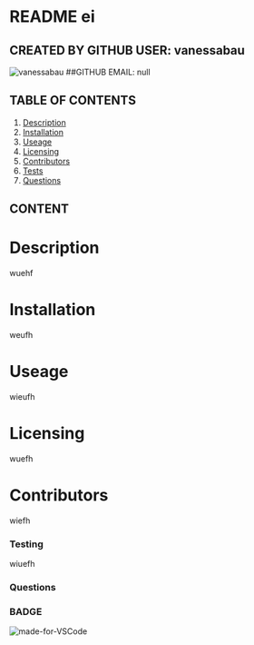 # README ei
## CREATED BY GITHUB USER: vanessabau
![vanessabau](https://avatars2.githubusercontent.com/u/59780981?v=4)
##GITHUB EMAIL: null
## TABLE OF CONTENTS
1. [Description](#Description)
2. [Installation](#Installation)
3. [Useage](#Useage)
4. [Licensing](#Licensing)
5. [Contributors](#Contributors)
6. [Tests](###Testing)
7. [Questions](###Questions)

## CONTENT
# Description
wuehf
# Installation
weufh
# Useage
wieufh
# Licensing
wuefh
# Contributors
wiefh
### Testing
wiuefh
### Questions

### BADGE
![made-for-VSCode](https://img.shields.io/badge/Made%20for-VSCode-1f425f.svg)